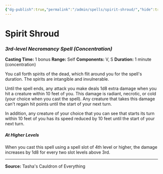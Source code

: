```yaml
---
{"dg-publish":true,"permalink":"/admin/spells/spirit-shroud/","hide":true,"updated":"2025-08-11T11:53:31.112+01:00"}
---
```


# Spirit Shroud
### *3rd-level Necromancy Spell* *(Concentration)*
**Casting Time:** 1 bonus
**Range:** Self
**Components:** V, S
**Duration:** 1 minute (concentration)

You call forth spirits of the dead, which flit around you for the spell's duration. The spirits are intangible and invulnerable.

Until the spell ends, any attack you make deals 1d8 extra damage when you hit a creature within 10 feet of you. This damage is radiant, necrotic, or cold (your choice when you cast the spell). Any creature that takes this damage can't regain hit points until the start of your next turn.

In addition, any creature of your choice that you can see that starts its turn within 10 feet of you has its speed reduced by 10 feet until the start of your next turn.

##### At Higher Levels
When you cast this spell using a spell slot of 4th level or higher, the damage increases by 1d8 for every two slot levels above 3rd.

---
**Source:** Tasha's Cauldron of Everything